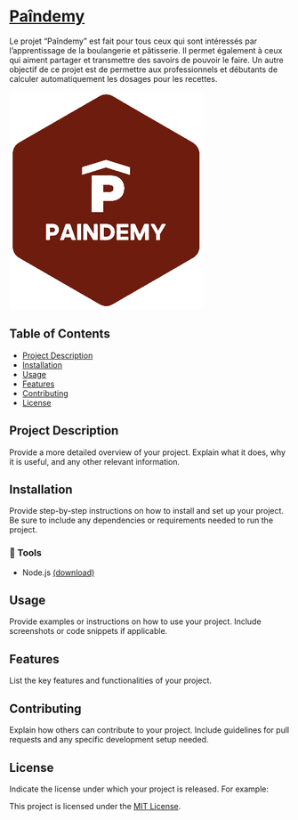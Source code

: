 # [Paîndemy](https://paindemy.herokuapp.com/)

Le projet “Paîndemy” est fait pour tous ceux qui sont intéressés par l’apprentissage de la boulangerie et pâtisserie. Il permet également à ceux qui aiment partager et transmettre des savoirs de pouvoir le faire. Un autre objectif de ce projet est de permettre aux professionnels et débutants de calculer automatiquement les dosages pour les recettes.

![Project Screenshot](public/images/logo_home.png)

## Table of Contents

- [Project Description](#project-description)
- [Installation](#installation)
- [Usage](#usage)
- [Features](#features)
- [Contributing](#contributing)
- [License](#license)

## Project Description

Provide a more detailed overview of your project. Explain what it does, why it is useful, and any other relevant information.

## Installation

Provide step-by-step instructions on how to install and set up your project. Be sure to include any dependencies or requirements needed to run the project.

### 🔧 Tools
- Node.js [(download)](https://nodejs.org/en)

## Usage

Provide examples or instructions on how to use your project. Include screenshots or code snippets if applicable.

## Features

List the key features and functionalities of your project.

## Contributing

Explain how others can contribute to your project. Include guidelines for pull requests and any specific development setup needed.

## License

Indicate the license under which your project is released. For example:

This project is licensed under the [MIT License](LICENSE).
